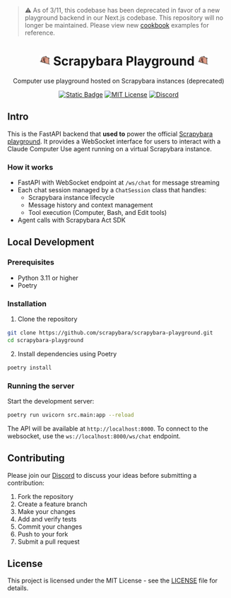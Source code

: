 > ⚠️ As of 3/11, this codebase has been deprecated in favor of a new playground backend in our Next.js codebase. This repository will no longer be maintained. Please view new [cookbook](https://github.com/scrapybara/scrapybara-cookbook) examples for reference.

<div id="toc" align="center">
  <ul style="list-style: none">
    <summary>
      <h1><img src="images/pls.gif" alt="Scrapybara" width="24"> Scrapybara Playground <img src="images/pls.gif" alt="Scrapybara" width="24"></h1>
    </summary>
  </ul>
</div>

<p align="center">
  Computer use playground hosted on Scrapybara instances (deprecated)
</p>

<p align="center">
  <a href="https://scrapybara.com/playground"><img alt="Static Badge" src="https://img.shields.io/badge/Check%20it%20out-6D1CCF"></a>
  <a href="https://github.com/scrapybara/scrapybara-playground/blob/main/license"><img alt="MIT License" src="https://img.shields.io/badge/license-MIT-blue" /></a>
  <a href="https://discord.gg/s4bPUVFXqA"><img alt="Discord" src="https://img.shields.io/badge/Discord-Join%20the%20community-yellow.svg?logo=discord" /></a>
</p>

## Intro

This is the FastAPI backend that **used to** power the official [Scrapybara playground](https://scrapybara.com/playground). It provides a WebSocket interface for users to interact with a Claude Computer Use agent running on a virtual Scrapybara instance.

### How it works

- FastAPI with WebSocket endpoint at `/ws/chat` for message streaming
- Each chat session managed by a `ChatSession` class that handles:
  - Scrapybara instance lifecycle
  - Message history and context management
  - Tool execution (Computer, Bash, and Edit tools)
- Agent calls with Scrapybara Act SDK

## Local Development

### Prerequisites

- Python 3.11 or higher
- Poetry

### Installation

1. Clone the repository

```bash
git clone https://github.com/scrapybara/scrapybara-playground.git
cd scrapybara-playground
```

2. Install dependencies using Poetry

```bash
poetry install
```

### Running the server

Start the development server:

```bash
poetry run uvicorn src.main:app --reload
```

The API will be available at `http://localhost:8000`. To connect to the websocket, use the `ws://localhost:8000/ws/chat` endpoint.

## Contributing

Please join our [Discord](https://discord.gg/s4bPUVFXqA) to discuss your ideas before submitting a contribution:

1. Fork the repository
2. Create a feature branch
3. Make your changes
4. Add and verify tests
5. Commit your changes
6. Push to your fork
7. Submit a pull request

## License

This project is licensed under the MIT License - see the [LICENSE](LICENSE) file for details.
